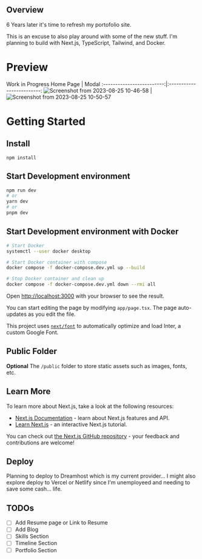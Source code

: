 ## Overview

6 Years later it's time to refresh my portofolio site.

This is an excuse to also play around with some of the new stuff. I'm planning to build with Next.js, TypeScript, Tailwind, and Docker.

# Preview
Work in Progress
Home Page | Modal
:-------------------------:|:-------------------------:
![Screenshot from 2023-08-25 10-46-58](https://github.com/Nick-Damico/2023-portfolio-site/assets/19657584/d770d045-609f-44bc-962b-df854dc677f9) | ![Screenshot from 2023-08-25 10-50-57](https://github.com/Nick-Damico/2023-portfolio-site/assets/19657584/214823ac-bcaf-462b-bfc2-f06243b8c5fa)


# Getting Started

## Install

`npm install`

## Start Development environment

```bash
npm run dev
# or
yarn dev
# or
pnpm dev
```

## Start Development environment with Docker

```bash
# Start Docker
systemctl --user docker desktop

# Start Docker container with compose
docker compose -f docker-compose.dev.yml up --build

# Stop Docker container and clean up
docker compose -f docker-compose.dev.yml down --rmi all
```

Open [http://localhost:3000](http://localhost:3000) with your browser to see the result.

You can start editing the page by modifying `app/page.tsx`. The page auto-updates as you edit the file.

This project uses [`next/font`](https://nextjs.org/docs/basic-features/font-optimization) to automatically optimize and load Inter, a custom Google Font.

## Public Folder

**Optional**
The `/public` folder to store static assets such as images, fonts, etc.

## Learn More

To learn more about Next.js, take a look at the following resources:

- [Next.js Documentation](https://nextjs.org/docs) - learn about Next.js features and API.
- [Learn Next.js](https://nextjs.org/learn) - an interactive Next.js tutorial.

You can check out [the Next.js GitHub repository](https://github.com/vercel/next.js/) - your feedback and contributions are welcome!

## Deploy

Planning to deploy to Dreamhost which is my current provider... I might also explore deploy to Vercel or Netlify since I'm unemployeed and needing to save some cash... life.

## TODOs

- [ ] Add Resume page or Link to Resume
- [ ] Add Blog
- [ ] Skills Section
- [ ] Timeline Section
- [ ] Portfolio Section
